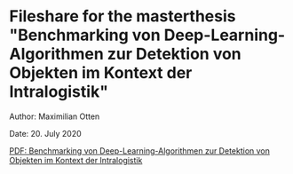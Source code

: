 # Fileshare for the masterthesis "Benchmarking von Deep-Learning-Algorithmen zur Detektion von Objekten im Kontext der Intralogistik"

Author: Maximilian Otten

Date: 20. July 2020

[PDF: Benchmarking von Deep-Learning-Algorithmen zur Detektion von Objekten im Kontext der Intralogistik](https://github.com/MaximilianOtten/benchmarking-of-deep-learning-object-detection-algorithms/blob/main/MaximilianOtten_Masterarbeit.pdf) 